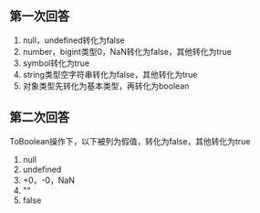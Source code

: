 ## 第一次回答
1. null，undefined转化为false
2. number，bigint类型0，NaN转化为false，其他转化为true
3. symbol转化为true
4. string类型空字符串转化为false，其他转化为true
5. 对象类型先转化为基本类型，再转化为boolean

## 第二次回答
ToBoolean操作下，以下被列为假值，转化为false，其他转化为true
1. null
2. undefined
3. +0，-0，NaN
4. ""
5. false

